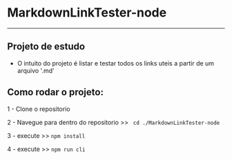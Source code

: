 # MarkdownLinkTester-node

---

## Projeto de estudo 
 -  O intuito do projeto é listar e testar todos os links uteis a partir de um arquivo '.md'  

## Como rodar o projeto:
1 - Clone o repositorio

2 - Navegue para dentro do repositorio >> ```` cd ./MarkdownLinkTester-node````

3 - execute >> ```` npm install ````


4 - execute >> ```` npm run cli ````
    
